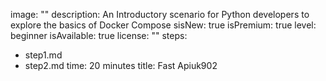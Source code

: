 image: ""
description: An Introductory scenario for Python developers to explore the basics of Docker Compose
sisNew: true
isPremium: true
level: beginner
isAvailable: true
license: ""
steps:
- step1.md
- step2.md
time: 20 minutes
title: Fast Apiuk902
